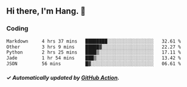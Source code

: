 ## Hi there, I'm Hang. 👋

### Coding

<!--START_SECTION:waka-->

```txt
Markdown     4 hrs 37 mins   ████████░░░░░░░░░░░░░░░░░   32.61 %
Other        3 hrs 9 mins    █████▓░░░░░░░░░░░░░░░░░░░   22.27 %
Python       2 hrs 25 mins   ████▒░░░░░░░░░░░░░░░░░░░░   17.11 %
Jade         1 hr 54 mins    ███▒░░░░░░░░░░░░░░░░░░░░░   13.42 %
JSON         56 mins         █▓░░░░░░░░░░░░░░░░░░░░░░░   06.61 %
```

<!--END_SECTION:waka-->

##### ✓ Automatically updated by [GitHub Action](https://github.com/huhuhang/huhuhang/actions).
